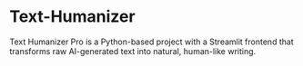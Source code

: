 # Text-Humanizer
Text Humanizer Pro is a Python-based project with a Streamlit frontend that transforms raw AI-generated text into natural, human-like writing.
